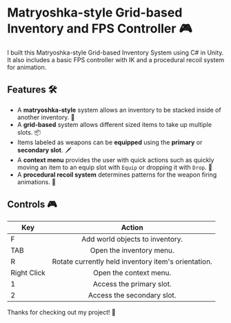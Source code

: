 # Matryoshka-style Grid-based Inventory and FPS Controller 🎮
I built this Matryoshka-style Grid-based Inventory System using C# in Unity. It also includes a basic FPS controller with IK and a procedural recoil system for animation.

## Features 🛠
- A **matryoshka-style** system allows an inventory to be stacked inside of another inventory. 🎒
- A **grid-based** system allows different sized items to take up multiple slots. 📦
- Items labeled as weapons can be **equipped** using the **primary** or **secondary slot**. 🗡️
- A **context menu** provides the user with quick actions such as quickly moving an item to an equip slot with `Equip` or dropping it with `Drop`. 💬
- A **procedural recoil system** determines patterns for the weapon firing animations. 🔫

## Controls 🎮
| Key           | Action          |
| ------------- |:-------------:|
| F             | Add world objects to inventory. |
| TAB           | Open the inventory menu. |
| R             | Rotate currently held inventory item's orientation. |
| Right Click   | Open the context menu. |
| 1             | Access the primary slot. |
| 2             | Access the secondary slot. |

Thanks for checking out my project! 🖤
